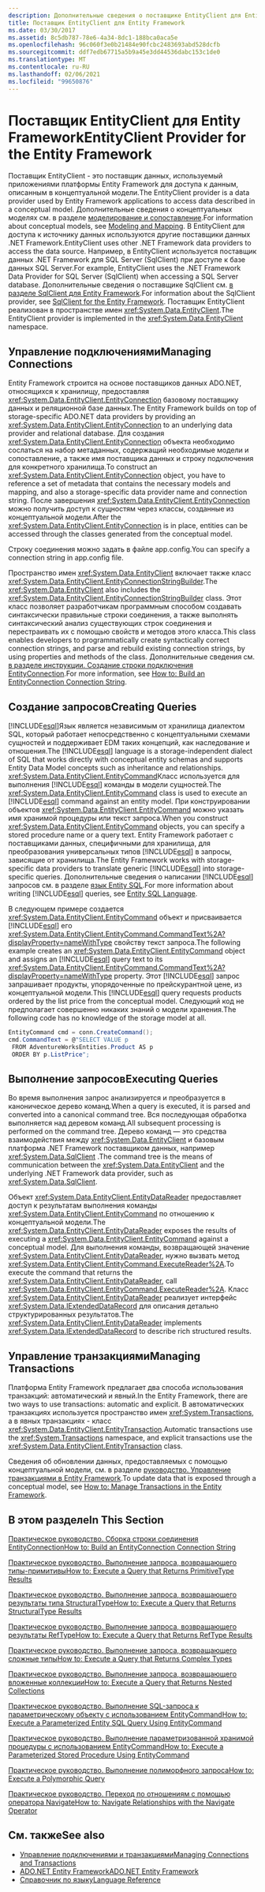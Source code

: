 ```yaml
---
description: Дополнительные сведения о поставщике EntityClient для Entity Framework
title: Поставщик EntityClient для Entity Framework
ms.date: 03/30/2017
ms.assetid: 8c5db787-78e6-4a34-8dc1-188bca0aca5e
ms.openlocfilehash: 96c060f3e0b21484e90fcbc2483693abd528dcfb
ms.sourcegitcommit: ddf7edb67715a5b9a45e3dd44536dabc153c1de0
ms.translationtype: MT
ms.contentlocale: ru-RU
ms.lasthandoff: 02/06/2021
ms.locfileid: "99650876"
---
```

# <a name="entityclient-provider-for-the-entity-framework"></a><span data-ttu-id="9dcb0-103">Поставщик EntityClient для Entity Framework</span><span class="sxs-lookup"><span data-stu-id="9dcb0-103">EntityClient Provider for the Entity Framework</span></span>

<span data-ttu-id="9dcb0-104">Поставщик EntityClient - это поставщик данных, используемый приложениями платформы Entity Framework для доступа к данным, описанным в концептуальной модели.</span><span class="sxs-lookup"><span data-stu-id="9dcb0-104">The EntityClient provider is a data provider used by Entity Framework applications to access data described in a conceptual model.</span></span> <span data-ttu-id="9dcb0-105">Дополнительные сведения о концептуальных моделях см. в разделе [моделирование и сопоставление](modeling-and-mapping.md).</span><span class="sxs-lookup"><span data-stu-id="9dcb0-105">For information about conceptual models, see [Modeling and Mapping](modeling-and-mapping.md).</span></span> <span data-ttu-id="9dcb0-106">В EntityClient для доступа к источнику данных используются другие поставщики данных .NET Framework.</span><span class="sxs-lookup"><span data-stu-id="9dcb0-106">EntityClient uses other .NET Framework data providers to access the data source.</span></span> <span data-ttu-id="9dcb0-107">Например, в EntityClient используется поставщик данных .NET Framework для SQL Server (SqlClient) при доступе к базе данных SQL Server.</span><span class="sxs-lookup"><span data-stu-id="9dcb0-107">For example, EntityClient uses the .NET Framework Data Provider for SQL Server (SqlClient) when accessing a SQL Server database.</span></span> <span data-ttu-id="9dcb0-108">Дополнительные сведения о поставщике SqlClient см. [в разделе SqlClient для Entity Framework](sqlclient-for-the-entity-framework.md).</span><span class="sxs-lookup"><span data-stu-id="9dcb0-108">For information about the SqlClient provider, see [SqlClient for the Entity Framework](sqlclient-for-the-entity-framework.md).</span></span> <span data-ttu-id="9dcb0-109">Поставщик EntityClient реализован в пространстве имен <xref:System.Data.EntityClient>.</span><span class="sxs-lookup"><span data-stu-id="9dcb0-109">The EntityClient provider is implemented in the <xref:System.Data.EntityClient> namespace.</span></span>  
  
## <a name="managing-connections"></a><span data-ttu-id="9dcb0-110">Управление подключениями</span><span class="sxs-lookup"><span data-stu-id="9dcb0-110">Managing Connections</span></span>  

 <span data-ttu-id="9dcb0-111">Entity Framework строится на основе поставщиков данных ADO.NET, относящихся к хранилищу, предоставляя <xref:System.Data.EntityClient.EntityConnection> базовому поставщику данных и реляционной базе данных.</span><span class="sxs-lookup"><span data-stu-id="9dcb0-111">The Entity Framework builds on top of storage-specific ADO.NET data providers by providing an <xref:System.Data.EntityClient.EntityConnection> to an underlying data provider and relational database.</span></span> <span data-ttu-id="9dcb0-112">Для создания <xref:System.Data.EntityClient.EntityConnection> объекта необходимо сослаться на набор метаданных, содержащий необходимые модели и сопоставление, а также имя поставщика данных и строку подключения для конкретного хранилища.</span><span class="sxs-lookup"><span data-stu-id="9dcb0-112">To construct an <xref:System.Data.EntityClient.EntityConnection> object, you have to reference a set of metadata that contains the necessary models and mapping, and also a storage-specific data provider name and connection string.</span></span> <span data-ttu-id="9dcb0-113">После завершения <xref:System.Data.EntityClient.EntityConnection> можно получить доступ к сущностям через классы, созданные из концептуальной модели.</span><span class="sxs-lookup"><span data-stu-id="9dcb0-113">After the <xref:System.Data.EntityClient.EntityConnection> is in place, entities can be accessed through the classes generated from the conceptual model.</span></span>  
  
 <span data-ttu-id="9dcb0-114">Строку соединения можно задать в файле app.config.</span><span class="sxs-lookup"><span data-stu-id="9dcb0-114">You can specify a connection string in app.config file.</span></span>  
  
 <span data-ttu-id="9dcb0-115">Пространство имен <xref:System.Data.EntityClient> включает также класс <xref:System.Data.EntityClient.EntityConnectionStringBuilder>.</span><span class="sxs-lookup"><span data-stu-id="9dcb0-115">The <xref:System.Data.EntityClient> also includes the <xref:System.Data.EntityClient.EntityConnectionStringBuilder> class.</span></span> <span data-ttu-id="9dcb0-116">Этот класс позволяет разработчикам программным способом создавать синтаксически правильные строки соединения, а также выполнять синтаксический анализ существующих строк соединения и перестраивать их с помощью свойств и методов этого класса.</span><span class="sxs-lookup"><span data-stu-id="9dcb0-116">This class enables developers to programmatically create syntactically correct connection strings, and parse and rebuild existing connection strings, by using properties and methods of the class.</span></span> <span data-ttu-id="9dcb0-117">Дополнительные сведения см. [в разделе инструкции. Создание строки подключения EntityConnection](how-to-build-an-entityconnection-connection-string.md).</span><span class="sxs-lookup"><span data-stu-id="9dcb0-117">For more information, see [How to: Build an EntityConnection Connection String](how-to-build-an-entityconnection-connection-string.md).</span></span>  
  
## <a name="creating-queries"></a><span data-ttu-id="9dcb0-118">Создание запросов</span><span class="sxs-lookup"><span data-stu-id="9dcb0-118">Creating Queries</span></span>  

 <span data-ttu-id="9dcb0-119">[!INCLUDE[esql](../../../../../includes/esql-md.md)]Язык является независимым от хранилища диалектом SQL, который работает непосредственно с концептуальными схемами сущностей и поддерживает EDM таких концепций, как наследование и отношения.</span><span class="sxs-lookup"><span data-stu-id="9dcb0-119">The [!INCLUDE[esql](../../../../../includes/esql-md.md)] language is a storage-independent dialect of SQL that works directly with conceptual entity schemas and supports Entity Data Model concepts such as inheritance and relationships.</span></span> <span data-ttu-id="9dcb0-120"><xref:System.Data.EntityClient.EntityCommand>Класс используется для выполнения [!INCLUDE[esql](../../../../../includes/esql-md.md)] команды в модели сущностей.</span><span class="sxs-lookup"><span data-stu-id="9dcb0-120">The <xref:System.Data.EntityClient.EntityCommand> class is used to execute an [!INCLUDE[esql](../../../../../includes/esql-md.md)] command against an entity model.</span></span> <span data-ttu-id="9dcb0-121">При конструировании объектов <xref:System.Data.EntityClient.EntityCommand> можно указать имя хранимой процедуры или текст запроса.</span><span class="sxs-lookup"><span data-stu-id="9dcb0-121">When you construct <xref:System.Data.EntityClient.EntityCommand> objects, you can specify a stored procedure name or a query text.</span></span> <span data-ttu-id="9dcb0-122">Entity Framework работает с поставщиками данных, специфичными для хранилища, для преобразования универсальных типов [!INCLUDE[esql](../../../../../includes/esql-md.md)] в запросы, зависящие от хранилища.</span><span class="sxs-lookup"><span data-stu-id="9dcb0-122">The Entity Framework works with storage-specific data providers to translate generic [!INCLUDE[esql](../../../../../includes/esql-md.md)] into storage-specific queries.</span></span> <span data-ttu-id="9dcb0-123">Дополнительные сведения о написании [!INCLUDE[esql](../../../../../includes/esql-md.md)] запросов см. в разделе [язык Entity SQL](./language-reference/entity-sql-language.md).</span><span class="sxs-lookup"><span data-stu-id="9dcb0-123">For more information about writing [!INCLUDE[esql](../../../../../includes/esql-md.md)] queries, see [Entity SQL Language](./language-reference/entity-sql-language.md).</span></span>  
  
 <span data-ttu-id="9dcb0-124">В следующем примере создается <xref:System.Data.EntityClient.EntityCommand> объект и присваивается [!INCLUDE[esql](../../../../../includes/esql-md.md)] его <xref:System.Data.EntityClient.EntityCommand.CommandText%2A?displayProperty=nameWithType> свойству текст запроса.</span><span class="sxs-lookup"><span data-stu-id="9dcb0-124">The following example creates an <xref:System.Data.EntityClient.EntityCommand> object and assigns an [!INCLUDE[esql](../../../../../includes/esql-md.md)] query text to its <xref:System.Data.EntityClient.EntityCommand.CommandText%2A?displayProperty=nameWithType> property.</span></span> <span data-ttu-id="9dcb0-125">Этот [!INCLUDE[esql](../../../../../includes/esql-md.md)] запрос запрашивает продукты, упорядоченные по прейскурантной цене, из концептуальной модели.</span><span class="sxs-lookup"><span data-stu-id="9dcb0-125">This [!INCLUDE[esql](../../../../../includes/esql-md.md)] query requests products ordered by the list price from the conceptual model.</span></span> <span data-ttu-id="9dcb0-126">Следующий код не предполагает совершенно никаких знаний о модели хранения.</span><span class="sxs-lookup"><span data-stu-id="9dcb0-126">The following code has no knowledge of the storage model at all.</span></span>  
  
 ```csharp
EntityCommand cmd = conn.CreateCommand();
cmd.CommandText = @"SELECT VALUE p
  FROM AdventureWorksEntities.Product AS p
  ORDER BY p.ListPrice";
```
  
## <a name="executing-queries"></a><span data-ttu-id="9dcb0-127">Выполнение запросов</span><span class="sxs-lookup"><span data-stu-id="9dcb0-127">Executing Queries</span></span>  

 <span data-ttu-id="9dcb0-128">Во время выполнения запрос анализируется и преобразуется в каноническое дерево команд.</span><span class="sxs-lookup"><span data-stu-id="9dcb0-128">When a query is executed, it is parsed and converted into a canonical command tree.</span></span> <span data-ttu-id="9dcb0-129">Вся последующая обработка выполняется над деревом команд.</span><span class="sxs-lookup"><span data-stu-id="9dcb0-129">All subsequent processing is performed on the command tree.</span></span> <span data-ttu-id="9dcb0-130">Дерево команд — это средства взаимодействия между <xref:System.Data.EntityClient> и базовым платформа .NET Framework поставщиком данных, например <xref:System.Data.SqlClient> .</span><span class="sxs-lookup"><span data-stu-id="9dcb0-130">The command tree is the means of communication between the <xref:System.Data.EntityClient> and the underlying .NET Framework data provider, such as <xref:System.Data.SqlClient>.</span></span>  
  
 <span data-ttu-id="9dcb0-131">Объект <xref:System.Data.EntityClient.EntityDataReader> предоставляет доступ к результатам выполнения команды <xref:System.Data.EntityClient.EntityCommand> по отношению к концептуальной модели.</span><span class="sxs-lookup"><span data-stu-id="9dcb0-131">The <xref:System.Data.EntityClient.EntityDataReader> exposes the results of executing a <xref:System.Data.EntityClient.EntityCommand> against a conceptual model.</span></span> <span data-ttu-id="9dcb0-132">Для выполнения команды, возвращающей значение <xref:System.Data.EntityClient.EntityDataReader>, нужно вызвать метод <xref:System.Data.EntityClient.EntityCommand.ExecuteReader%2A>.</span><span class="sxs-lookup"><span data-stu-id="9dcb0-132">To execute the command that returns the <xref:System.Data.EntityClient.EntityDataReader>, call <xref:System.Data.EntityClient.EntityCommand.ExecuteReader%2A>.</span></span> <span data-ttu-id="9dcb0-133">Класс <xref:System.Data.EntityClient.EntityDataReader> реализует интерфейс <xref:System.Data.IExtendedDataRecord> для описания детально структурированных результатов.</span><span class="sxs-lookup"><span data-stu-id="9dcb0-133">The <xref:System.Data.EntityClient.EntityDataReader> implements <xref:System.Data.IExtendedDataRecord> to describe rich structured results.</span></span>  
  
## <a name="managing-transactions"></a><span data-ttu-id="9dcb0-134">Управление транзакциями</span><span class="sxs-lookup"><span data-stu-id="9dcb0-134">Managing Transactions</span></span>  

 <span data-ttu-id="9dcb0-135">Платформа Entity Framework предлагает два способа использования транзакций: автоматический и явный.</span><span class="sxs-lookup"><span data-stu-id="9dcb0-135">In the Entity Framework, there are two ways to use transactions: automatic and explicit.</span></span> <span data-ttu-id="9dcb0-136">В автоматических транзакциях используется пространство имен <xref:System.Transactions>, а в явных транзакциях - класс <xref:System.Data.EntityClient.EntityTransaction>.</span><span class="sxs-lookup"><span data-stu-id="9dcb0-136">Automatic transactions use the <xref:System.Transactions> namespace, and explicit transactions use the <xref:System.Data.EntityClient.EntityTransaction> class.</span></span>  
  
 <span data-ttu-id="9dcb0-137">Сведения об обновлении данных, предоставляемых с помощью концептуальной модели, см. в разделе [руководство. Управление транзакциями в Entity Framework](/previous-versions/dotnet/netframework-4.0/bb738523(v=vs.100)).</span><span class="sxs-lookup"><span data-stu-id="9dcb0-137">To update data that is exposed through a conceptual model, see [How to: Manage Transactions in the Entity Framework](/previous-versions/dotnet/netframework-4.0/bb738523(v=vs.100)).</span></span>  
  
## <a name="in-this-section"></a><span data-ttu-id="9dcb0-138">В этом разделе</span><span class="sxs-lookup"><span data-stu-id="9dcb0-138">In This Section</span></span>  

 [<span data-ttu-id="9dcb0-139">Практическое руководство. Сборка строки соединения EntityConnection</span><span class="sxs-lookup"><span data-stu-id="9dcb0-139">How to: Build an EntityConnection Connection String</span></span>](how-to-build-an-entityconnection-connection-string.md)  
  
 [<span data-ttu-id="9dcb0-140">Практическое руководство. Выполнение запроса, возвращающего типы-примитивы</span><span class="sxs-lookup"><span data-stu-id="9dcb0-140">How to: Execute a Query that Returns PrimitiveType Results</span></span>](how-to-execute-a-query-that-returns-primitivetype-results.md)  
  
 [<span data-ttu-id="9dcb0-141">Практическое руководство. Выполнение запроса, возвращающего результаты типа StructuralType</span><span class="sxs-lookup"><span data-stu-id="9dcb0-141">How to: Execute a Query that Returns StructuralType Results</span></span>](how-to-execute-a-query-that-returns-structuraltype-results.md)  
  
 [<span data-ttu-id="9dcb0-142">Практическое руководство. Выполнение запроса, возвращающего результаты RefType</span><span class="sxs-lookup"><span data-stu-id="9dcb0-142">How to: Execute a Query that Returns RefType Results</span></span>](how-to-execute-a-query-that-returns-reftype-results.md)  
  
 [<span data-ttu-id="9dcb0-143">Практическое руководство. Выполнение запроса, возвращающего сложные типы</span><span class="sxs-lookup"><span data-stu-id="9dcb0-143">How to: Execute a Query that Returns Complex Types</span></span>](how-to-execute-a-query-that-returns-complex-types.md)  
  
 [<span data-ttu-id="9dcb0-144">Практическое руководство. Выполнение запроса, возвращающего вложенные коллекции</span><span class="sxs-lookup"><span data-stu-id="9dcb0-144">How to: Execute a Query that Returns Nested Collections</span></span>](how-to-execute-a-query-that-returns-nested-collections.md)  
  
 [<span data-ttu-id="9dcb0-145">Практическое руководство. Выполнение SQL-запроса к параметрическому объекту с использованием EntityCommand</span><span class="sxs-lookup"><span data-stu-id="9dcb0-145">How to: Execute a Parameterized Entity SQL Query Using EntityCommand</span></span>](how-to-execute-a-parameterized-entity-sql-query-using-entitycommand.md)  
  
 [<span data-ttu-id="9dcb0-146">Практическое руководство. Выполнение параметризованной хранимой процедуры с использованием EntityCommand</span><span class="sxs-lookup"><span data-stu-id="9dcb0-146">How to: Execute a Parameterized Stored Procedure Using EntityCommand</span></span>](how-to-execute-a-parameterized-stored-procedure-using-entitycommand.md)  
  
 [<span data-ttu-id="9dcb0-147">Практическое руководство. Выполнение полиморфного запроса</span><span class="sxs-lookup"><span data-stu-id="9dcb0-147">How to: Execute a Polymorphic Query</span></span>](how-to-execute-a-polymorphic-query.md)  
  
 [<span data-ttu-id="9dcb0-148">Практическое руководство. Переход по отношениям с помощью оператора Navigate</span><span class="sxs-lookup"><span data-stu-id="9dcb0-148">How to: Navigate Relationships with the Navigate Operator</span></span>](how-to-navigate-relationships-with-the-navigate-operator.md)  
  
## <a name="see-also"></a><span data-ttu-id="9dcb0-149">См. также</span><span class="sxs-lookup"><span data-stu-id="9dcb0-149">See also</span></span>

- <span data-ttu-id="9dcb0-150">[Управление подключениями и транзакциями](/previous-versions/dotnet/netframework-4.0/bb896325(v=vs.100))</span><span class="sxs-lookup"><span data-stu-id="9dcb0-150">[Managing Connections and Transactions](/previous-versions/dotnet/netframework-4.0/bb896325(v=vs.100))</span></span>
- [<span data-ttu-id="9dcb0-151">ADO.NET Entity Framework</span><span class="sxs-lookup"><span data-stu-id="9dcb0-151">ADO.NET Entity Framework</span></span>](index.md)
- [<span data-ttu-id="9dcb0-152">Справочник по языку</span><span class="sxs-lookup"><span data-stu-id="9dcb0-152">Language Reference</span></span>](./language-reference/index.md)
